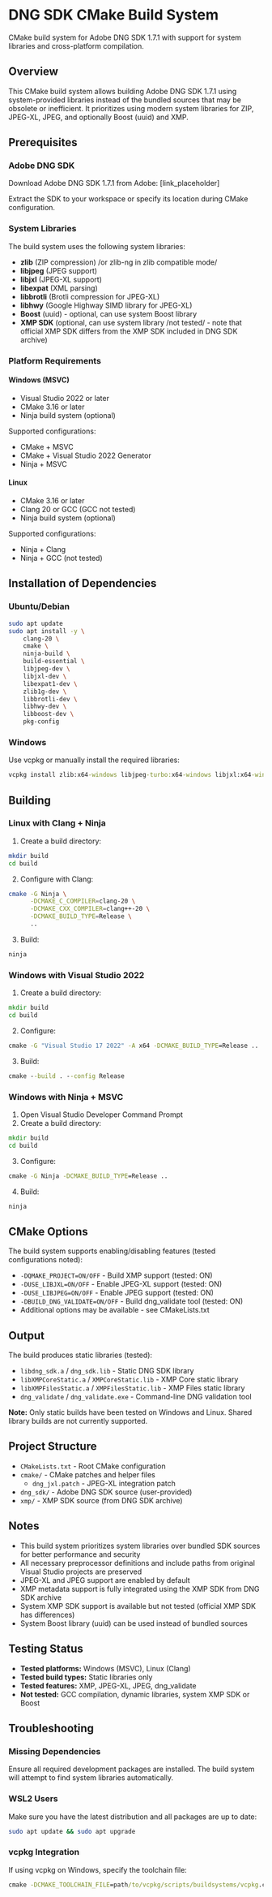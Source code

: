 # DNG SDK CMake Build System

CMake build system for Adobe DNG SDK 1.7.1 with support for system libraries and cross-platform compilation.

## Overview

This CMake build system allows building Adobe DNG SDK 1.7.1 using system-provided libraries instead of the bundled sources that may be obsolete or inefficient. It prioritizes using modern system libraries for ZIP, JPEG-XL, JPEG, and optionally Boost (uuid) and XMP.

## Prerequisites

### Adobe DNG SDK

Download Adobe DNG SDK 1.7.1 from Adobe:
[link_placeholder]

Extract the SDK to your workspace or specify its location during CMake configuration.

### System Libraries

The build system uses the following system libraries:
- **zlib** (ZIP compression) /or zlib-ng in zlib compatible mode/
- **libjpeg** (JPEG support)
- **libjxl** (JPEG-XL support)
- **libexpat** (XML parsing)
- **libbrotli** (Brotli compression for JPEG-XL)
- **libhwy** (Google Highway SIMD library for JPEG-XL)
- **Boost** (uuid) - optional, can use system Boost library
- **XMP SDK** (optional, can use system library /not tested/ - note that official XMP SDK differs from the XMP SDK included in DNG SDK archive)

### Platform Requirements

#### Windows (MSVC)
- Visual Studio 2022 or later
- CMake 3.16 or later
- Ninja build system (optional)

Supported configurations:
- CMake + MSVC
- CMake + Visual Studio 2022 Generator
- Ninja + MSVC

#### Linux
- CMake 3.16 or later
- Clang 20 or GCC (GCC not tested)
- Ninja build system (optional)

Supported configurations:
- Ninja + Clang
- Ninja + GCC (not tested)

## Installation of Dependencies

### Ubuntu/Debian

```bash
sudo apt update
sudo apt install -y \
    clang-20 \
    cmake \
    ninja-build \
    build-essential \
    libjpeg-dev \
    libjxl-dev \
    libexpat1-dev \
    zlib1g-dev \
    libbrotli-dev \
    libhwy-dev \
    libboost-dev \
    pkg-config
```

### Windows

Use vcpkg or manually install the required libraries:

```cmd
vcpkg install zlib:x64-windows libjpeg-turbo:x64-windows libjxl:x64-windows expat:x64-windows boost-uuid:x64-windows
```

## Building

### Linux with Clang + Ninja

1. Create a build directory:
```bash
mkdir build
cd build
```

2. Configure with Clang:
```bash
cmake -G Ninja \
      -DCMAKE_C_COMPILER=clang-20 \
      -DCMAKE_CXX_COMPILER=clang++-20 \
      -DCMAKE_BUILD_TYPE=Release \
      ..
```

3. Build:
```bash
ninja
```

### Windows with Visual Studio 2022

1. Create a build directory:
```cmd
mkdir build
cd build
```

2. Configure:
```cmd
cmake -G "Visual Studio 17 2022" -A x64 -DCMAKE_BUILD_TYPE=Release ..
```

3. Build:
```cmd
cmake --build . --config Release
```

### Windows with Ninja + MSVC

1. Open Visual Studio Developer Command Prompt
2. Create a build directory:
```cmd
mkdir build
cd build
```

3. Configure:
```cmd
cmake -G Ninja -DCMAKE_BUILD_TYPE=Release ..
```

4. Build:
```cmd
ninja
```

## CMake Options

The build system supports enabling/disabling features (tested configurations noted):

- `-DQMAKE_PROJECT=ON/OFF` - Build XMP support (tested: ON)
- `-DUSE_LIBJXL=ON/OFF` - Enable JPEG-XL support (tested: ON)
- `-DUSE_LIBJPEG=ON/OFF` - Enable JPEG support (tested: ON)
- `-DBUILD_DNG_VALIDATE=ON/OFF` - Build dng_validate tool (tested: ON)
- Additional options may be available - see CMakeLists.txt

## Output

The build produces static libraries (tested):
- `libdng_sdk.a` / `dng_sdk.lib` - Static DNG SDK library
- `libXMPCoreStatic.a` / `XMPCoreStatic.lib` - XMP Core static library  
- `libXMPFilesStatic.a` / `XMPFilesStatic.lib` - XMP Files static library
- `dng_validate` / `dng_validate.exe` - Command-line DNG validation tool

**Note:** Only static builds have been tested on Windows and Linux. Shared library builds are not currently supported.

## Project Structure

- `CMakeLists.txt` - Root CMake configuration
- `cmake/` - CMake patches and helper files
  - `dng_jxl.patch` - JPEG-XL integration patch
- `dng_sdk/` - Adobe DNG SDK source (user-provided)
- `xmp/` - XMP SDK source (from DNG SDK archive)

## Notes

- This build system prioritizes system libraries over bundled SDK sources for better performance and security
- All necessary preprocessor definitions and include paths from original Visual Studio projects are preserved
- JPEG-XL and JPEG support are enabled by default
- XMP metadata support is fully integrated using the XMP SDK from DNG SDK archive
- System XMP SDK support is available but not tested (official XMP SDK has differences)
- System Boost library (uuid) can be used instead of bundled sources

## Testing Status

- **Tested platforms:** Windows (MSVC), Linux (Clang)
- **Tested build types:** Static libraries only
- **Tested features:** XMP, JPEG-XL, JPEG, dng_validate
- **Not tested:** GCC compilation, dynamic libraries, system XMP SDK or Boost

## Troubleshooting

### Missing Dependencies

Ensure all required development packages are installed. The build system will attempt to find system libraries automatically.

### WSL2 Users

Make sure you have the latest distribution and all packages are up to date:
```bash
sudo apt update && sudo apt upgrade
```

### vcpkg Integration

If using vcpkg on Windows, specify the toolchain file:
```cmd
cmake -DCMAKE_TOOLCHAIN_FILE=path/to/vcpkg/scripts/buildsystems/vcpkg.cmake ..
```
